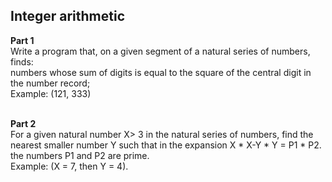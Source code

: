 
## Integer arithmetic

<b>Part 1</b><br>
Write a program that, on a given segment of a natural series of numbers, finds:<br>
numbers whose sum of digits is equal to the square of the central digit in the number record;<br>
Example: (121, 333)<br>
<br>

<b>Part 2</b><br>
For a given natural number X> 3 in the natural series of numbers, find the nearest smaller number Y such that in the expansion X * X-Y * Y = P1 * P2. the numbers P1 and P2 are prime.<br>
Example: (X = 7, then Y = 4).
